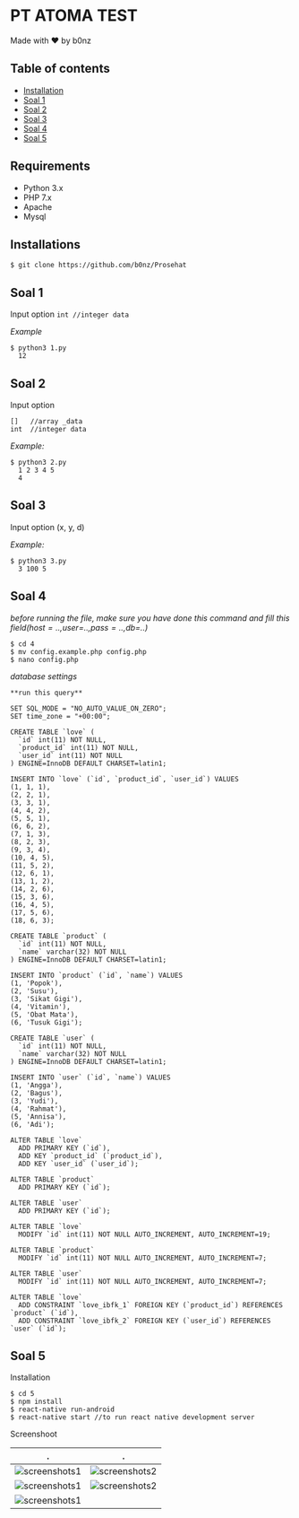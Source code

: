 # PT ATOMA TEST
Made with :heart: by b0nz

## Table of contents
* [Installation](https://github.com/b0nz/Prosehat#installations)
* [Soal 1](https://github.com/b0nz/Prosehat#soal-1)
* [Soal 2](https://github.com/b0nz/Prosehat#soal-2)
* [Soal 3](https://github.com/b0nz/Prosehat#soal-3)
* [Soal 4](https://github.com/b0nz/Prosehat#soal-4)
* [Soal 5](https://github.com/b0nz/Prosehat#soal-5)

## Requirements
* Python 3.x
* PHP 7.x
* Apache
* Mysql

## Installations
```
$ git clone https://github.com/b0nz/Prosehat
```

## Soal 1
Input option `int //integer data`

*Example*
```
$ python3 1.py
  12
```

## Soal 2
Input option
```
[]   //array _data
int  //integer data
```
*Example:*
```
$ python3 2.py
  1 2 3 4 5
  4
```

## Soal 3
Input option (x, y, d)

*Example:*
```
$ python3 3.py
  3 100 5
```

## Soal 4
_before running the file, make sure you have done this command and fill this field($host=..,$user=..,$pass=..,$db=..)_
```
$ cd 4
$ mv config.example.php config.php
$ nano config.php
```
_database settings_
```
**run this query**

SET SQL_MODE = "NO_AUTO_VALUE_ON_ZERO";
SET time_zone = "+00:00";

CREATE TABLE `love` (
  `id` int(11) NOT NULL,
  `product_id` int(11) NOT NULL,
  `user_id` int(11) NOT NULL
) ENGINE=InnoDB DEFAULT CHARSET=latin1;

INSERT INTO `love` (`id`, `product_id`, `user_id`) VALUES
(1, 1, 1),
(2, 2, 1),
(3, 3, 1),
(4, 4, 2),
(5, 5, 1),
(6, 6, 2),
(7, 1, 3),
(8, 2, 3),
(9, 3, 4),
(10, 4, 5),
(11, 5, 2),
(12, 6, 1),
(13, 1, 2),
(14, 2, 6),
(15, 3, 6),
(16, 4, 5),
(17, 5, 6),
(18, 6, 3);

CREATE TABLE `product` (
  `id` int(11) NOT NULL,
  `name` varchar(32) NOT NULL
) ENGINE=InnoDB DEFAULT CHARSET=latin1;

INSERT INTO `product` (`id`, `name`) VALUES
(1, 'Popok'),
(2, 'Susu'),
(3, 'Sikat Gigi'),
(4, 'Vitamin'),
(5, 'Obat Mata'),
(6, 'Tusuk Gigi');

CREATE TABLE `user` (
  `id` int(11) NOT NULL,
  `name` varchar(32) NOT NULL
) ENGINE=InnoDB DEFAULT CHARSET=latin1;

INSERT INTO `user` (`id`, `name`) VALUES
(1, 'Angga'),
(2, 'Bagus'),
(3, 'Yudi'),
(4, 'Rahmat'),
(5, 'Annisa'),
(6, 'Adi');

ALTER TABLE `love`
  ADD PRIMARY KEY (`id`),
  ADD KEY `product_id` (`product_id`),
  ADD KEY `user_id` (`user_id`);

ALTER TABLE `product`
  ADD PRIMARY KEY (`id`);

ALTER TABLE `user`
  ADD PRIMARY KEY (`id`);

ALTER TABLE `love`
  MODIFY `id` int(11) NOT NULL AUTO_INCREMENT, AUTO_INCREMENT=19;

ALTER TABLE `product`
  MODIFY `id` int(11) NOT NULL AUTO_INCREMENT, AUTO_INCREMENT=7;

ALTER TABLE `user`
  MODIFY `id` int(11) NOT NULL AUTO_INCREMENT, AUTO_INCREMENT=7;

ALTER TABLE `love`
  ADD CONSTRAINT `love_ibfk_1` FOREIGN KEY (`product_id`) REFERENCES `product` (`id`),
  ADD CONSTRAINT `love_ibfk_2` FOREIGN KEY (`user_id`) REFERENCES `user` (`id`);
```

## Soal 5
Installation
```
$ cd 5
$ npm install
$ react-native run-android
$ react-native start //to run react native development server
```

Screenshoot 

. | .
------------|------------
![screenshots1](5/screenshoot/1.png) | ![screenshots2](5/screenshoot/2.png)
![screenshots1](5/screenshoot/3.png) | ![screenshots2](5/screenshoot/4.png)
![screenshots1](5/screenshoot/5.png) |
